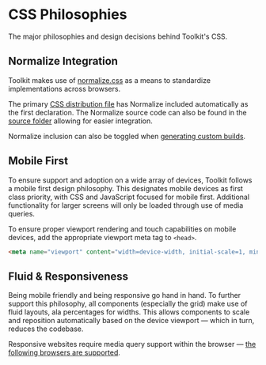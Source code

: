 # CSS Philosophies #

The major philosophies and design decisions behind Toolkit's CSS.

## Normalize Integration ##

Toolkit makes use of [normalize.css](http://necolas.github.io/normalize.css)
as a means to standardize implementations across browsers.

The primary [CSS distribution file](../../setup/getting-started.md#distribution-files)
has Normalize included automatically as the first declaration.
The Normalize source code can also be found in the [source folder](../../setup/getting-started.md#source-files)
allowing for easier integration.

Normalize inclusion can also be toggled when [generating custom builds](../../setup/custom-builds.md#normalize-integration).

## Mobile First ##

To ensure support and adoption on a wide array of devices, Toolkit follows a mobile first design philosophy.
This designates mobile devices as first class priority, with CSS and JavaScript focused for mobile first.
Additional functionality for larger screens will only be loaded through use of media queries.

To ensure proper viewport rendering and touch capabilities on mobile devices,
add the appropriate viewport meta tag to `<head>`.

```html
<meta name="viewport" content="width=device-width, initial-scale=1, minimal-ui">
```

## Fluid & Responsiveness ##

Being mobile friendly and being responsive go hand in hand. To further support this philosophy,
all components (especially the grid) make use of fluid layouts, ala percentages for widths.
This allows components to scale and reposition automatically based on the device viewport &mdash;
which in turn, reduces the codebase.

Responsive websites require media query support within the browser &mdash;
[the following browsers are supported](../../support/compatibility.md).
